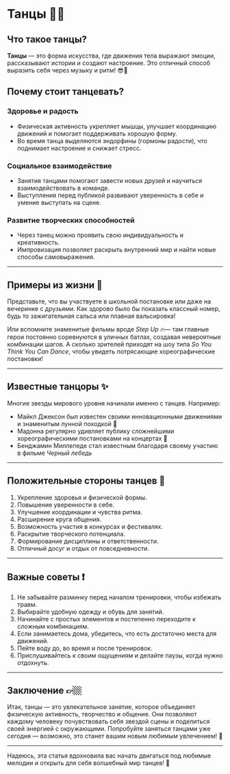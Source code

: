 # **Танцы** 💃🕺

## Что такое танцы?

**Танцы** — это форма искусства, где движения тела выражают эмоции, рассказывают истории и создают настроение. Это отличный способ выразить себя через музыку и ритм! 😎👏

## Почему стоит танцевать?  

### Здоровье и радость
- Физическая активность укрепляет мышцы, улучшает координацию движений и помогает поддерживать хорошую форму.
- Во время танца выделяются эндорфины (гормоны радости), что поднимает настроение и снижает стресс.

### Социальное взаимодействие
- Занятия танцами помогают завести новых друзей и научиться взаимодействовать в команде.
- Выступления перед публикой развивают уверенность в себе и умение выступать на сцене.

### Развитие творческих способностей
- Через танец можно проявить свою индивидуальность и креативность.
- Импровизация позволяет раскрыть внутренний мир и найти новые способы самовыражения.

---

## Примеры из жизни 🌟

Представьте, что вы участвуете в школьной постановке или даже на вечеринке с друзьями. Как здорово было бы показать классный номер, будь то зажигательная сальса или плавная вальсировка!

Или вспомните знаменитые фильмы вроде *Step Up* 🔥— там главные герои постоянно соревнуются в уличных батлах, создавая невероятные комбинации шагов. А сколько зрителей приходят на шоу типа *So You Think You Can Dance*, чтобы увидеть потрясающие хореографические постановки!

---

## Известные танцоры ✨

Многие звезды мирового уровня начинали именно с танцев. Например:
- Майкл Джексон был известен своими инновационными движениями и знаменитым лунной походкой 👣
- Мадонна регулярно удивляет публику сложнейшими хореографическими постановками на концертах 🙌
- Бенджамин Миллепеде стал известным благодаря своему участию в фильме *Черный лебедь*

---

## Положительные стороны танцев 🚀

1. Укрепление здоровья и физической формы.
2. Повышение уверенности в себе.
3. Улучшение координации и чувства ритма.
4. Расширение круга общения.
5. Возможность участия в конкурсах и фестивалях.
6. Раскрытие творческого потенциала.
7. Формирование дисциплины и ответственности.
8. Отличный досуг и отдых от повседневности.

---

## Важные советы ❗️

1. Не забывайте разминку перед началом тренировки, чтобы избежать травм.
2. Выбирайте удобную одежду и обувь для занятий.
3. Начинайте с простых элементов и постепенно переходите к сложным комбинациям.
4. Если занимаетесь дома, убедитесь, что есть достаточно места для движений.
5. Пейте воду до, во время и после тренировок.
6. Прислушивайтесь к своим ощущениям и делайте паузы, когда нужно отдохнуть.

---

## Заключение 👉🏼

Итак, танцы — это увлекательное занятие, которое объединяет физическую активность, творчество и общение. Они позволяют каждому человеку почувствовать себя звездой сцены и поделиться своей энергией с окружающими. Попробуйте заняться танцами уже сегодня — возможно, это станет вашим новым любимым увлечением! 🤩

---

Надеюсь, эта статья вдохновила вас начать двигаться под любимые мелодии и открыть для себя волшебный мир танцев! 💫